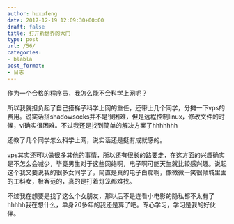 ```yaml
---
author: huxufeng
date: 2017-12-19 12:09:30+00:00
draft: false
title: 打开新世界的大门
type: post
url: /56/
categories:
- blabla
post_format:
- 日志
---
```


作为一个合格的程序员，我怎么能不会科学上网呢？

所以我就担负起了自己搭梯子科学上网的重任，还带上几个同学，分摊一下vps的费用。说实话搭shadowsocks并不是很困难，但是远程控制linux，修改文件的时候，vi确实很困难。不过我还是找到简单的解决方案了hhhhhhh

还教了几个同学怎么科学上网，说实话还是挺有成就感的。

vps其实还可以做很多其他的事情，所以还有很长的路要走，在这方面的兴趣确实是不怎么会减少，毕竟男生对于这些网络啊，电子啊可能天生就比较感兴趣。说起这个我又要说我的很多女同学了，简直是真的电子白痴啊，像微微一笑很倾城里面的工科女，极客范的，真的是打着灯笼都难找。

不过我在想要是找了这么个女朋友，那以后不是连看小电影的隐私都不太有了hhhhh我在想什么，单身20多年的我还是算了吧。专心学习，学习是我的好伙伴。
